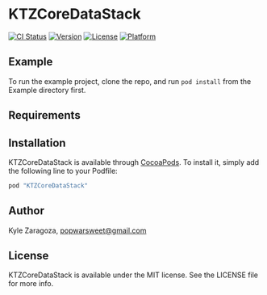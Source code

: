 # KTZCoreDataStack

[![CI Status](http://img.shields.io/travis/popwarsweet/KTZCoreDataStack.svg?style=flat)](https://travis-ci.org/popwarsweet/KTZCoreDataStack)
[![Version](https://img.shields.io/cocoapods/v/KTZCoreDataStack.svg?style=flat)](http://cocoapods.org/pods/KTZCoreDataStack)
[![License](https://img.shields.io/cocoapods/l/KTZCoreDataStack.svg?style=flat)](http://cocoapods.org/pods/KTZCoreDataStack)
[![Platform](https://img.shields.io/cocoapods/p/KTZCoreDataStack.svg?style=flat)](http://cocoapods.org/pods/KTZCoreDataStack)

## Example

To run the example project, clone the repo, and run `pod install` from the Example directory first.

## Requirements

## Installation

KTZCoreDataStack is available through [CocoaPods](http://cocoapods.org). To install
it, simply add the following line to your Podfile:

```ruby
pod "KTZCoreDataStack"
```

## Author

Kyle Zaragoza, popwarsweet@gmail.com

## License

KTZCoreDataStack is available under the MIT license. See the LICENSE file for more info.
